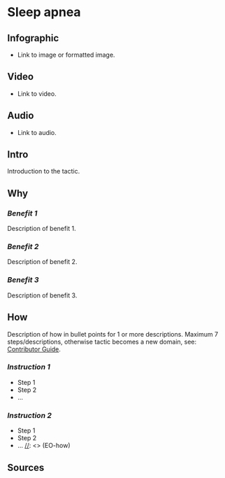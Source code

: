 [//]: <> (U)

# **Sleep apnea**

## **Infographic**
[//]: <> (BO-infographic)
* Link to image or formatted image.

[//]: <> (EO-infographic)
## **Video**
[//]: <> (BO-video)
* Link to video.

[//]: <> (EO-video)
## **Audio**
[//]: <> (BO-audio)
* Link to audio.

[//]: <> (EO-audio)

## **Intro**
[//]: <> (BO-intro)
Introduction to the tactic.

[//]: <> (EO-intro)
## **Why**
[//]: <> (BO-why)

### *Benefit 1*
Description of benefit 1.

### *Benefit 2*
Description of benefit 2.

### *Benefit 3*
Description of benefit 3.

[//]: <> (EO-why)
## **How**
[//]: <> (BO-how)
Description of how in bullet points for 1 or more descriptions. Maximum 7 steps/descriptions, otherwise tactic becomes a new domain, see: [Contributor Guide](contributor_guide.md).

### *Instruction 1*
* Step 1
* Step 2
* ...

### *Instruction 2*
* Step 1
* Step 2
* ...
[//]: <> (EO-how)

## **Sources**
[//]: <> (BO-sources)
[//]: <> (EO-scientific)
